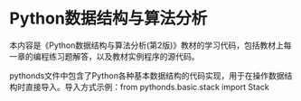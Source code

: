 # Python数据结构与算法分析
本内容是《Python数据结构与算法分析(第2版)》教材的学习代码，包括教材上每一章的编程练习题解答，以及教材实例程序的源代码。

pythonds文件中包含了Python各种基本数据结构的代码实现，用于在操作数据结构时直接导入。导入方式示例：from pythonds.basic.stack import Stack
